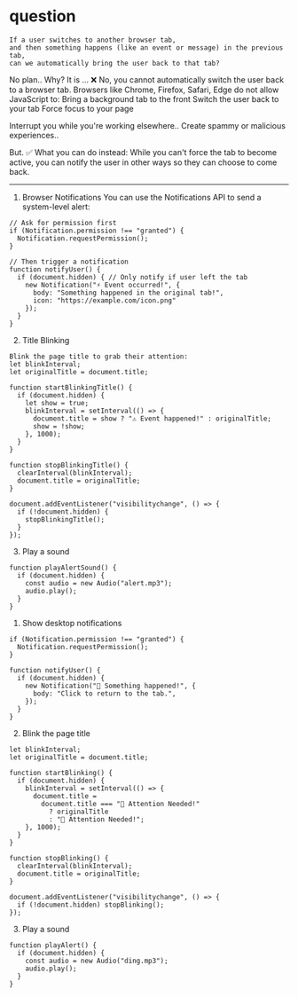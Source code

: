 # question
```
If a user switches to another browser tab, 
and then something happens (like an event or message) in the previous tab, 
can we automatically bring the user back to that tab?
```
No plan.. Why? It is ...
❌ No, you cannot automatically switch the user back to a browser tab.
Browsers like Chrome, Firefox, Safari, Edge do not allow JavaScript to:
Bring a background tab to the front
Switch the user back to your tab
Force focus to your page

Interrupt you while you're working elsewhere..
Create spammy or malicious experiences..

But. ✅ What you can do instead:
While you can't force the tab to become active, you can notify the user in other ways so they can choose to come back.

-----
1. Browser Notifications
You can use the Notifications API to send a system-level alert:
```
// Ask for permission first
if (Notification.permission !== "granted") {
  Notification.requestPermission();
}

// Then trigger a notification
function notifyUser() {
  if (document.hidden) { // Only notify if user left the tab
    new Notification("⚡ Event occurred!", {
      body: "Something happened in the original tab!",
      icon: "https://example.com/icon.png"
    });
  }
}
```
2. Title Blinking
```
Blink the page title to grab their attention:
let blinkInterval;
let originalTitle = document.title;

function startBlinkingTitle() {
  if (document.hidden) {
    let show = true;
    blinkInterval = setInterval(() => {
      document.title = show ? "⚠️ Event happened!" : originalTitle;
      show = !show;
    }, 1000);
  }
}

function stopBlinkingTitle() {
  clearInterval(blinkInterval);
  document.title = originalTitle;
}

document.addEventListener("visibilitychange", () => {
  if (!document.hidden) {
    stopBlinkingTitle();
  }
});
```
3. Play a sound
```
function playAlertSound() {
  if (document.hidden) {
    const audio = new Audio("alert.mp3");
    audio.play();
  }
}
```

1. Show desktop notifications
```
if (Notification.permission !== "granted") {
  Notification.requestPermission();
}

function notifyUser() {
  if (document.hidden) {
    new Notification("🚨 Something happened!", {
      body: "Click to return to the tab.",
    });
  }
}
```
2. Blink the page title
```
let blinkInterval;
let originalTitle = document.title;

function startBlinking() {
  if (document.hidden) {
    blinkInterval = setInterval(() => {
      document.title =
        document.title === "🚨 Attention Needed!"
          ? originalTitle
          : "🚨 Attention Needed!";
    }, 1000);
  }
}

function stopBlinking() {
  clearInterval(blinkInterval);
  document.title = originalTitle;
}

document.addEventListener("visibilitychange", () => {
  if (!document.hidden) stopBlinking();
});
```
3. Play a sound
```
function playAlert() {
  if (document.hidden) {
    const audio = new Audio("ding.mp3");
    audio.play();
  }
}
```